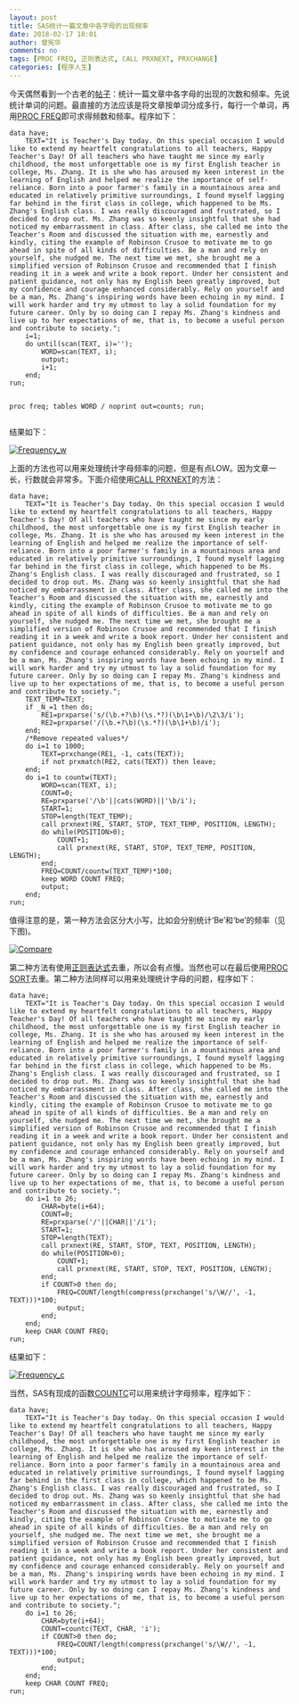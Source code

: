 ```yaml
---
layout: post
title: SAS统计一篇文章中各字母的出现频率
date: 2018-02-17 10:01
author: 曾宪华
comments: no
tags: [PROC FREQ, 正则表达式, CALL PRXNEXT, PRXCHANGE]
categories: [程序人生]
---
```

<p>今天偶然看到一个古老的<a href="http://bbs.pinggu.org/thread-1570329-1-1.html" target="_blank"><span style="text-decoration: none;">帖子</span></a>：统计一篇文章中各字母的出现的次数和频率。先说统计单词的问题。最直接的方法应该是将文章按单词分成多行，每行一个单词，再用<a href="https://support.sas.com/documentation/cdl/en/statug/63033/HTML/default/viewer.htm#statug_freq_sect006.htm" target="_blank"><span style="text-decoration: none;">PROC FREQ</span></a>即可求得频数和频率。程序如下：
<pre><code>data have;
    TEXT="It is Teacher's Day today. On this special occasion I would like to extend my heartfelt congratulations to all teachers, Happy Teacher's Day! Of all teachers who have taught me since my early childhood, the most unforgettable one is my first English teacher in college, Ms. Zhang. It is she who has aroused my keen interest in the learning of English and helped me realize the importance of self-reliance. Born into a poor farmer's family in a mountainous area and educated in relatively primitive surroundings, I found myself lagging far behind in the first class in college, which happened to be Ms. Zhang's English class. I was really discouraged and frustrated, so I decided to drop out. Ms. Zhang was so keenly insightful that she had noticed my embarrassment in class. After class, she called me into the Teacher's Room and discussed the situation with me, earnestly and kindly, citing the example of Robinson Crusoe to motivate me to go ahead in spite of all kinds of difficulties. Be a man and rely on yourself, she nudged me. The next time we met, she brought me a simplified version of Robinson Crusoe and recommended that I finish reading it in a week and write a book report. Under her consistent and patient guidance, not only has my English been greatly improved, but my confidence and courage enhanced considerably. Rely on yourself and be a man, Ms. Zhang's inspiring words have been echoing in my mind. I will work harder and try my utmost to lay a solid foundation for my future career. Only by so doing can I repay Ms. Zhang's kindness and live up to her expectations of me, that is, to become a useful person and contribute to society.";
    i=1;
    do until(scan(TEXT, i)='');
        WORD=scan(TEXT, i);
        output;
        i+1;
    end;
run;

proc freq;
    tables WORD / noprint out=counts;
run;
</code></pre>
<p>结果如下：</p><a href="http://www.xianhuazeng.com/cn/images/2018/02/Frequency_w.jpg"><img class="aligncenter size-full" src="http://www.xianhuazeng.com/cn/images/2018/02/Frequency_w.jpg" alt="Frequency_w" /></a>
<p>上面的方法也可以用来处理统计字母频率的问题，但是有点LOW。因为文章一长，行数就会非常多。下面介绍使用<a href="http://support.sas.com/documentation/cdl/en/lrdict/64316/HTML/default/viewer.htm#a002295965.htm" target="_blank"><span style="text-decoration: none;">CALL PRXNEXT</span></a>的方法：</p>
<pre><code>data have;
    TEXT="It is Teacher's Day today. On this special occasion I would like to extend my heartfelt congratulations to all teachers, Happy Teacher's Day! Of all teachers who have taught me since my early childhood, the most unforgettable one is my first English teacher in college, Ms. Zhang. It is she who has aroused my keen interest in the learning of English and helped me realize the importance of self-reliance. Born into a poor farmer's family in a mountainous area and educated in relatively primitive surroundings, I found myself lagging far behind in the first class in college, which happened to be Ms. Zhang's English class. I was really discouraged and frustrated, so I decided to drop out. Ms. Zhang was so keenly insightful that she had noticed my embarrassment in class. After class, she called me into the Teacher's Room and discussed the situation with me, earnestly and kindly, citing the example of Robinson Crusoe to motivate me to go ahead in spite of all kinds of difficulties. Be a man and rely on yourself, she nudged me. The next time we met, she brought me a simplified version of Robinson Crusoe and recommended that I finish reading it in a week and write a book report. Under her consistent and patient guidance, not only has my English been greatly improved, but my confidence and courage enhanced considerably. Rely on yourself and be a man, Ms. Zhang's inspiring words have been echoing in my mind. I will work harder and try my utmost to lay a solid foundation for my future career. Only by so doing can I repay Ms. Zhang's kindness and live up to her expectations of me, that is, to become a useful person and contribute to society.";
    TEXT_TEMP=TEXT;
    if _N_=1 then do;
        RE1=prxparse('s/(\b.+?\b)(\s.*?)(\b\1+\b)/\2\3/i');
        RE2=prxparse('/(\b.+?\b)(\s.*?)(\b\1+\b)/i');
    end;
    /*Remove repeated values*/
    do i=1 to 1000;
        TEXT=prxchange(RE1, -1, cats(TEXT));
        if not prxmatch(RE2, cats(TEXT)) then leave;
    end;
    do i=1 to countw(TEXT);
        WORD=scan(TEXT, i);
        COUNT=0;
        RE=prxparse('/\b'||cats(WORD)||'\b/i');
        START=1;
        STOP=length(TEXT_TEMP);
        call prxnext(RE, START, STOP, TEXT_TEMP, POSITION, LENGTH);
        do while(POSITION>0);
            COUNT+1;
            call prxnext(RE, START, STOP, TEXT_TEMP, POSITION, LENGTH);
        end;
        FREQ=COUNT/countw(TEXT_TEMP)*100;
        keep WORD COUNT FREQ;
        output;
    end;
run;
</code></pre>
<p>值得注意的是，第一种方法会区分大小写，比如会分别统计‘Be’和‘be’的频率（见下图)。</p>
<a href="http://www.xianhuazeng.com/cn/images/2018/02/Compare.jpg"><img class="aligncenter size-full" src="http://www.xianhuazeng.com/cn/images/2018/02/Compare.jpg" alt="Compare" /></a>
<p>第二种方法有使用<a href="https://zh.wikipedia.org/zh/正则表达式" target="_blank"><span style="text-decoration: none;">正则表达式</span></a>去重，所以会有点慢。当然也可以在最后使用<a href="http://support.sas.com/documentation/cdl/en/proc/61895/HTML/default/viewer.htm#a002473666.htm" target="_blank"><span style="text-decoration: none;">PROC SORT</span></a>去重。第二种方法同样可以用来处理统计字母的问题，程序如下：</p>
<pre><code>data have;
    TEXT="It is Teacher's Day today. On this special occasion I would like to extend my heartfelt congratulations to all teachers, Happy Teacher's Day! Of all teachers who have taught me since my early childhood, the most unforgettable one is my first English teacher in college, Ms. Zhang. It is she who has aroused my keen interest in the learning of English and helped me realize the importance of self-reliance. Born into a poor farmer's family in a mountainous area and educated in relatively primitive surroundings, I found myself lagging far behind in the first class in college, which happened to be Ms. Zhang's English class. I was really discouraged and frustrated, so I decided to drop out. Ms. Zhang was so keenly insightful that she had noticed my embarrassment in class. After class, she called me into the Teacher's Room and discussed the situation with me, earnestly and kindly, citing the example of Robinson Crusoe to motivate me to go ahead in spite of all kinds of difficulties. Be a man and rely on yourself, she nudged me. The next time we met, she brought me a simplified version of Robinson Crusoe and recommended that I finish reading it in a week and write a book report. Under her consistent and patient guidance, not only has my English been greatly improved, but my confidence and courage enhanced considerably. Rely on yourself and be a man, Ms. Zhang's inspiring words have been echoing in my mind. I will work harder and try my utmost to lay a solid foundation for my future career. Only by so doing can I repay Ms. Zhang's kindness and live up to her expectations of me, that is, to become a useful person and contribute to society.";
    do i=1 to 26;
        CHAR=byte(i+64);
        COUNT=0;
        RE=prxparse('/'||CHAR||'/i');
        START=1;
        STOP=length(TEXT);
        call prxnext(RE, START, STOP, TEXT, POSITION, LENGTH);
        do while(POSITION>0);
            COUNT+1;
            call prxnext(RE, START, STOP, TEXT, POSITION, LENGTH);
        end;
        if COUNT>0 then do;
            FREQ=COUNT/length(compress(prxchange('s/\W//', -1, TEXT)))*100;
            output;
        end;
    end;
    keep CHAR COUNT FREQ;
run;
</code></pre>
<p>结果如下：</p><a href="http://www.xianhuazeng.com/cn/images/2018/02/Frequency_c.jpg"><img class="aligncenter size-full" src="http://www.xianhuazeng.com/cn/images/2018/02/Frequency_c.jpg" alt="Frequency_c" /></a>
<p>当然，SAS有现成的函数<a href="http://support.sas.com/documentation/cdl/en/lrdict/64316/HTML/default/viewer.htm#a002260840.htm" target="_blank"><span style="text-decoration: none;">COUNTC</span></a>可以用来统计字母频率，程序如下：</p>
<pre><code>data have;
    TEXT="It is Teacher's Day today. On this special occasion I would like to extend my heartfelt congratulations to all teachers, Happy Teacher's Day! Of all teachers who have taught me since my early childhood, the most unforgettable one is my first English teacher in college, Ms. Zhang. It is she who has aroused my keen interest in the learning of English and helped me realize the importance of self-reliance. Born into a poor farmer's family in a mountainous area and educated in relatively primitive surroundings, I found myself lagging far behind in the first class in college, which happened to be Ms. Zhang's English class. I was really discouraged and frustrated, so I decided to drop out. Ms. Zhang was so keenly insightful that she had noticed my embarrassment in class. After class, she called me into the Teacher's Room and discussed the situation with me, earnestly and kindly, citing the example of Robinson Crusoe to motivate me to go ahead in spite of all kinds of difficulties. Be a man and rely on yourself, she nudged me. The next time we met, she brought me a simplified version of Robinson Crusoe and recommended that I finish reading it in a week and write a book report. Under her consistent and patient guidance, not only has my English been greatly improved, but my confidence and courage enhanced considerably. Rely on yourself and be a man, Ms. Zhang's inspiring words have been echoing in my mind. I will work harder and try my utmost to lay a solid foundation for my future career. Only by so doing can I repay Ms. Zhang's kindness and live up to her expectations of me, that is, to become a useful person and contribute to society.";
    do i=1 to 26;
        CHAR=byte(i+64);
        COUNT=countc(TEXT, CHAR, 'i');
        if COUNT>0 then do;
            FREQ=COUNT/length(compress(prxchange('s/\W//', -1, TEXT)))*100;
            output;
        end;
    end;
    keep CHAR COUNT FREQ;
run;
</code></pre>
